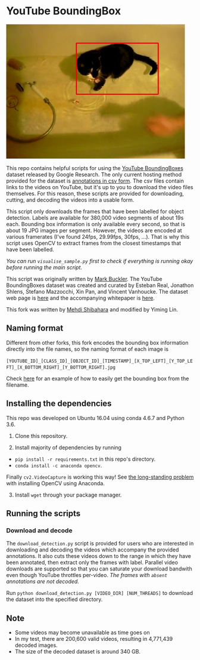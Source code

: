 # YouTube BoundingBox

 ![Alt text](sample/eWyI5lsY0jg_07_0000_00178000_188_50_408_187.jpg?raw=true "Sample image")

This repo contains helpful scripts for using the [YouTube BoundingBoxes](
https://research.google.com/youtube-bb/index.html) 
dataset released by Google Research. The only current hosting method 
provided for the dataset is [annotations in csv
form](https://research.google.com/youtube-bb/download.html). The csv files contain links to the videos on YouTube, but it's up to you to download the video files themselves. For this
reason, these scripts are provided for downloading, cutting, and decoding
the videos into a usable form.

This script only downloads the frames that have been labelled for object detection.
Labels are available for 380,000 video segments of about 19s each.
Bounding box information is only available every second, so that is about 19 JPG images
per segment. However, the videos are encoded
at various framerates (I've found 24fps, 29.99fps, 30fps, ...).
That is why this script uses OpenCV to extract frames from the closest timestamps that have been labelled. 

*You can run `visualise_sample.py` first to check if everything is running okay before running the main script.*

This script was originally written by [Mark Buckler](https://github.com/mbuckler/youtube-bb).
The YouTube BoundingBoxes dataset was created and curated by Esteban Real,
Jonathon Shlens, Stefano Mazzocchi, Xin Pan, and Vincent Vanhoucke.
The dataset web page is [here](https://research.google.com/youtube-bb/index.html) and the
accompanying whitepaper is [here](https://arxiv.org/abs/1702.00824).

This fork was written by [Mehdi Shibahara](https://github.com/mehdi-shiba/youtube-bb-utility) and modified by Yiming Lin.

## Naming format
Different from other forks, this fork encodes the bounding box information directly into the file names, so the naming format of each image is

`[YOUTUBE_ID]_[CLASS_ID]_[OBJECT_ID]_[TIMESTAMP]_[X_TOP_LEFT]_[Y_TOP_LEFT]_[X_BOTTOM_RIGHT]_[Y_BOTTOM_RIGHT].jpg`

Check [here](https://github.com/yl1991/youtube-bb-utility/blob/9c3e4b7a31dd05b9a8883141e46cd7cff160c1fd/visualise_sample.py#L43) for an example of how to easily get the bounding box from the filename.

## Installing the dependencies
This repo was developed on Ubuntu 16.04 using conda 4.6.7 and Python 3.6.

1. Clone this repository.

2. Install majority of dependencies by running 
  + `pip install -r requirements.txt` in this repo's directory.
  + `conda install -c anaconda opencv`. 

Finally `cv2.VideoCapture` is working this way! See [the long-standing problem](https://github.com/ContinuumIO/anaconda-issues/issues/121) with installing OpenCV using Anaconda.

3. Install `wget` through your package manager.

## Running the scripts


### Download and decode

The `download_detection.py` script is provided for users who are interested in
downloading and decoding the videos which accompany the provided annotations. It also
cuts these videos down to the range in which they have been
annotated, then extract only the frames with label.
Parallel video downloads are supported so that you can
saturate your download bandwith even though YouTube throttles per-video.
*The frames with `absent` annotations are not decoded.*

Run `python download_detection.py [VIDEO_DIR] [NUM_THREADS]` to download the dataset into the specified
directory.

## Note
* Some videos may become unavailable as time goes on
* In my test, there are 200,600 valid videos, resulting in 4,771,439 decoded images.
* The size of the decoded dataset is around 340 GB.
